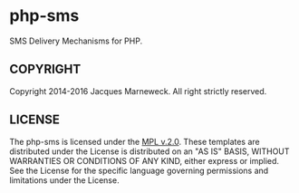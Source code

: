 # php-sms

SMS Delivery Mechanisms for PHP.

## COPYRIGHT

Copyright 2014-2016 Jacques Marneweck.  All right strictly reserved.

## LICENSE

The php-sms is licensed under the [MPL v.2.0](LICENSE).
These templates are distributed under the License is distributed
on an "AS IS" BASIS, WITHOUT WARRANTIES OR CONDITIONS OF ANY KIND,
either express or implied. See the License for the specific language
governing permissions and limitations under the License.
